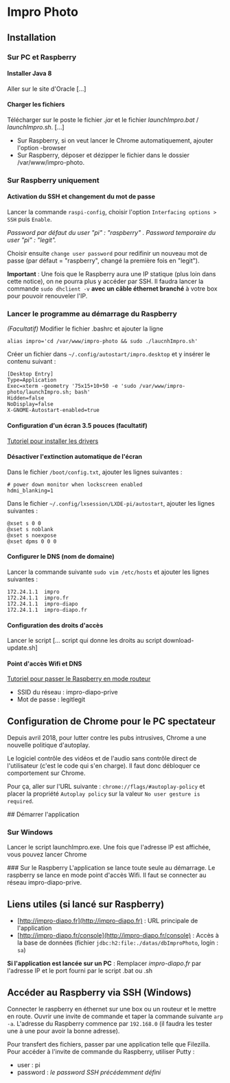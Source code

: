 # Impro Photo

## Installation

### Sur PC et Raspberry
#### Installer Java 8
Aller sur le site d'Oracle [...]

#### Charger les fichiers
Télécharger sur le poste le fichier *.jar* et le fichier *launchImpro.bat* / *launchImpro.sh*.
[...]
* Sur Raspberry, si on veut lancer le Chrome automatiquement, ajouter l'option -browser
* Sur Raspberry, déposer et dézipper le fichier dans le dossier /var/www/impro-photo.

### Sur Raspberry uniquement
#### Activation du SSH et changement du mot de passe
Lancer la commande `raspi-config`, choisir l'option `Interfacing options > SSH` puis `Enable`.

*Password par défaut du user "pi" : "raspberry" . Password temporaire du user "pi" : "legit".*

Choisir ensuite `change user password` pour redifinir un nouveau mot de passe (par défaut = "raspberry", changé la première fois en "legit").

**Important** : Une fois que le Raspberry aura une IP statique (plus loin dans cette notice), on ne pourra plus y accéder par SSH. 
Il faudra lancer la commande `sudo dhclient -v` **avec un câble éthernet branché** à votre box pour pouvoir renouveler l'IP.

### Lancer le programme au démarrage du Raspberry
*(Facultatif)* Modifier le fichier .bashrc et ajouter la ligne
```
alias impro='cd /var/www/impro-photo && sudo ./laucnhImpro.sh'
```

Créer un fichier dans `~/.config/autostart/impro.desktop` et y insérer le contenu suivant : 
```
[Desktop Entry]
Type=Application
Exec=xterm -geometry '75x15+10+50 -e 'sudo /var/www/impro-photo/launchImpro.sh; bash'
Hidden=false
NoDisplay=false
X-GNOME-Autostart-enabled=true
```

#### Configuration d'un écran 3.5 pouces (facultatif)
[Tutoriel pour installer les drivers](https://www.waveshare.com/wiki/3.5inch_RPi_LCD_(A))

#### Désactiver l'extinction automatique de l'écran
Dans le fichier `/boot/config.txt`, ajouter les lignes suivantes : 
```
# power down monitor when lockscreen enabled
hdmi_blanking=1
```

Dans le fichier `~/.config/lxsession/LXDE-pi/autostart`, ajouter les lignes suivantes :
```
@xset s 0 0
@xset s noblank
@xset s noexpose
@xset dpms 0 0 0
```

#### Configurer le DNS (nom de domaine)
Lancer la commande suivante `sudo vim /etc/hosts` et ajouter les lignes suivantes :
```
172.24.1.1  impro
172.24.1.1  impro.fr
172.24.1.1  impro-diapo
172.24.1.1  impro-diapo.fr
``` 

#### Configuration des droits d'accès
Lancer le script [... script qui donne les droits au script download-update.sh]

#### Point d'accès Wifi et DNS
[Tutoriel pour passer le Raspberry en mode routeur](https://frillip.com/using-your-raspberry-pi-3-as-a-wifi-access-point-with-hostapd/)
* SSID du réseau : impro-diapo-prive
* Mot de passe : legitlegit

## Configuration de Chrome pour le PC spectateur
Depuis avril 2018, pour lutter contre les pubs intrusives, Chrome a une nouvelle politique d'autoplay. 

Le logiciel contrôle des vidéos et de l'audio sans contrôle direct de l'utilisateur (c'est le code qui s'en charge). Il faut donc débloquer ce comportement sur Chrome.

Pour ça, aller sur l'URL suivante : ```chrome://flags/#autoplay-policy``` et placer la propriété ```Autoplay policy``` sur la valeur ```No user gesture is required```.

## Démarrer l'application

### Sur Windows
Lancer le script launchImpro.exe. Une fois que l'adresse IP est affichée, vous pouvez lancer Chrome 

### Sur le Raspberry
L'application se lance toute seule au démarrage. Le raspberry se lance en mode point d'accès Wifi. Il faut se connecter au réseau impro-diapo-prive.

## Liens utiles (si lancé sur Raspberry)
* [http://impro-diapo.fr](http://impro-diapo.fr) : URL principale de l'application
* [http://impro-diapo.fr/console](http://impro-diapo.fr/console) : Accès à la base de données (fichier ```jdbc:h2:file:./datas/dbImproPhoto```, login : ```sa```)

**Si l'application est lancée sur un PC** : 
Remplacer _impro-diapo.fr_ par l'adresse IP et le port fourni par le script .bat ou .sh 

## Accéder au Raspberry via SSH (Windows)
Connecter le raspberry en éthernet sur une box ou un routeur et le mettre en route. Ouvrir une invite de commande et taper la commande
suivante `arp -a`. L'adresse du Raspberry commence par `192.168.0` (il faudra les tester une à une pour avoir la bonne adresse).

Pour transfert des fichiers, passer par une application telle que Filezilla. Pour accéder à l'invite de commande du Raspberry, 
utiliser Putty :
* user : pi
* password : _le password SSH précédemment défini_ 
